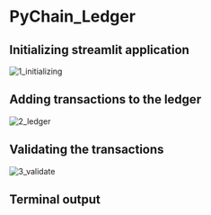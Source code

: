 # PyChain_Ledger

## Initializing streamlit application
![1_initializing](https://user-images.githubusercontent.com/118318397/230493187-d3aa0609-99fd-4468-80f8-ddbda2318727.png)


## Adding transactions to the ledger
![2_ledger](https://user-images.githubusercontent.com/118318397/230493321-c00a37c9-d63c-40d7-a080-70b3754423a4.png)


## Validating the transactions
![3_validate](https://user-images.githubusercontent.com/118318397/230493437-654bd516-ea96-4524-8e18-9352e04c8803.png)

## Terminal output
